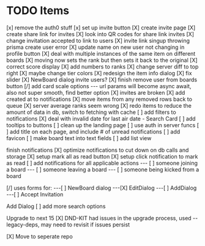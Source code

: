 # TODO Items

[x] remove the auth0 stuff
[x] set up invite button
[X] create invite page
[X] create share link for invites
[X] look into QR codes for share link invites
[X] change invitation accepted to link to users
[X] invite link singup throwing prisma create user error
[X] update name on new user not changing in profile button
[X] deal with multiple instances of the same item on different boards
[X] moving now sets the rank but then sets it back to the original
[X] correct score display
[X] add numbers to ranks
[X] change server diff to top right
[X] maybe change tier colors
[X] redesign the item info dialog
[X] fix slider
[X] NewBoard dialog invite users?
[X] finish remove user from boards button
[/] add card scale options
--- url params will become async await, also not super smooth, find better option
[X] invites are broken
[X] add created at to notifications
[X] move items from any removed rows back to queue
[X] server average ranks seem wrong
[X] redo items to reduce the amount of data in db, switch to fetching with cache
[ ] add filters to notifications
[X] deal with invalid date for last air date - Search Card
[ ] add tooltips to buttons
[ ] clean up the landing page
[ ] use auth in server funcs
[ ] add title on each page, and include # of unread notifications
[ ] add favicon
[ ] make board text into text fields
[ ] add list view

finish notifications
[X] optimize notifications to cut down on db calls and storage
[X] setup mark all as read button
[X] setup click notification to mark as read
[ ] add notifications for all applicable actions
--- [ ] someone joining a board
--- [ ] someone leaving a board
--- [ ] someone being kicked from a board

[/] uses forms for:
---[ ] NewBoard dialog
---[X] EditDialog
---[ ] AddDialog
---[ ] Accept Invitation

Add Dialog
[ ] add more search options

Upgrade to next 15
[X] DND-KIT had issues in the upgrade process, used --legacy-deps, may need to revisit if issues persist

[X] Move to seperate repo
